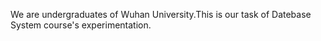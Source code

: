 We are undergraduates of Wuhan University.This is our task of Datebase System course's experimentation.
